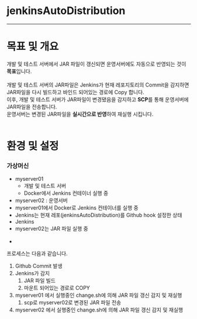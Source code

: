 # jenkinsAutoDistribution
---
# 목표 및 개요
개발 및 테스트 서버에서 JAR 파일이 갱신되면 운영서버에도 자동으로 반영되는 것이 **목표**입니다.</br></br>
개발 및 테스트 서버의 JAR파일은 Jenkins가 현재 레포지토리의 Commit을 감지하면 JAR파일을 다시 빌드하고 바인드 되어있는 경로에 Copy 합니다.</br>
이후, 개발 및 테스트 서버가 JAR파일이 변경됐음을 감지하고 **SCP**를 통해 운영서버에 JAR파일을 전송합니다.</br>
운영서버는 변경된 JAR파일을 **실시간으로 반영**하여 재실행 시킵니다.</br></br>

# 환경 및 설정
### 가상머신
- myserver01
  - 개발 및 테스트 서버</br>
  - Docker에서 Jenkins 컨테이너 실행 중</br>
- myserver02 : 운영서버</br>
- myserver01에서 Docker로 Jenkins 컨테이너를 실행 중</br>
- Jenkins는 현재 레포(jenkinsAutoDistribution)를 Github hook 설정한 상태</br>
- Jenkins
- myserver02는 JAR 파일 실행 중</br></br>
- 



프로세스는 다음과 같습니다.</br>
1. Github Commit 발생
2. Jenkins가 감지
   1. JAR 파일 빌드
   2. 마운트 되어있는 경로로 COPY
3. myserver01 에서 실행중인 change.sh에 의해 JAR 파일 갱신 감지 및 재실행
   1. scp로 myserver02로 변경된 JAR 파일 전송
4. myserver02 에서 실행중인 change.sh에 의해 JAR 파일 갱신 감지 및 재실행

